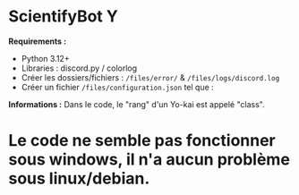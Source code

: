 # ScientifyBot Y
__Requirements :__

- Python 3.12+
- Libraries : discord.py / colorlog
- Créer les dossiers/fichiers : `/files/error/` & `/files/logs/discord.log`
- Créer un fichier `/files/configuration.json` tel que :
`` ``

__Informations :__
Dans le code, le "rang" d'un Yo-kai est appelé "class".

# Le code ne semble pas fonctionner sous windows, il n'a aucun problème sous linux/debian.
